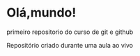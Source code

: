 # Olá,mundo!
 primeiro repositorio do curso de git e github

Repositório criado durante uma aula ao vivo